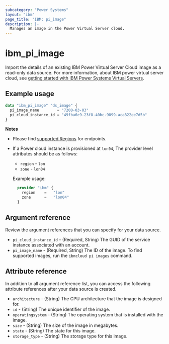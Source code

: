 ```yaml
---
subcategory: "Power Systems"
layout: "ibm"
page_title: "IBM: pi_image"
description: |-
  Manages an image in the Power Virtual Server cloud.
---
```


# ibm_pi_image

Import the details of an existing IBM Power Virtual Server Cloud image as a read-only data source. For more information, about IBM power virtual server cloud, see [getting started with IBM Power Systems Virtual Servers](https://cloud.ibm.com/docs/power-iaas?topic=power-iaas-getting-started).

## Example usage

```terraform
data "ibm_pi_image" "ds_image" {
  pi_image_name        = "7200-03-03"
  pi_cloud_instance_id = "49fba6c9-23f8-40bc-9899-aca322ee7d5b"
}
```

 **Notes**
* Please find [supported Regions](https://cloud.ibm.com/apidocs/power-cloud#endpoint) for endpoints.
* If a Power cloud instance is provisioned at `lon04`, The provider level attributes should be as follows:
  * `region` - `lon`
  * `zone` - `lon04`
  
  Example usage:
  
  ```terraform
    provider "ibm" {
      region    =   "lon"
      zone      =   "lon04"
    }
  ```
  
## Argument reference
Review the argument references that you can specify for your data source. 

- `pi_cloud_instance_id` - (Required, String) The GUID of the service instance associated with an account. 
- `pi_image_name` - (Required, String) The ID of the image. To find supported images, run the `ibmcloud pi images` command.

## Attribute reference
In addition to all argument reference list, you can access the following attribute references after your data source is created. 

- `architecture` - (String) The CPU architecture that the image is designed for. 
- `id` - (String) The unique identifier of the image.
- `operatingsystem` - (String) The operating system that is installed with the image.
- `size` - (String) The size of the image in megabytes.
- `state` - (String) The state for this image. 
- `storage_type` - (String) The storage type for this image.
